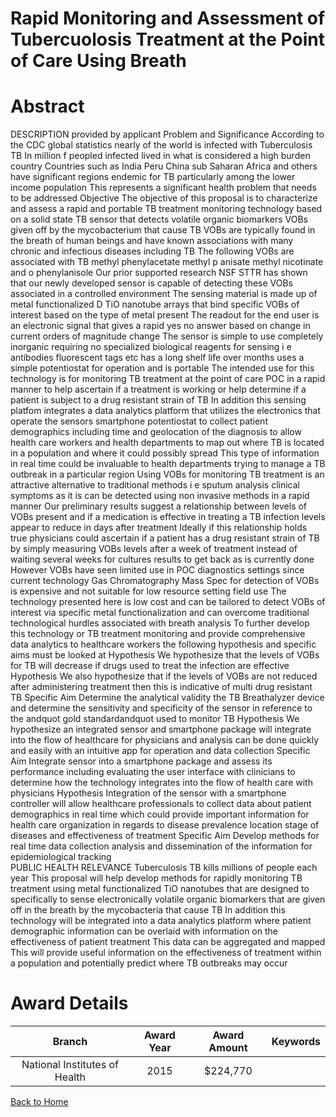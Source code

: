 
Rapid Monitoring and Assessment of Tubercuolosis Treatment at the Point of Care Using Breath
============================================================================================

# Abstract


DESCRIPTION  provided by applicant    Problem and Significance   According to the CDC global statistics  nearly     of the world is infected with Tuberculosis  TB   In          million f peopled infected lived in what is considered a high burden country  Countries such as India  Peru  China  sub Saharan Africa and others have significant regions endemic for TB  particularly among the lower income population  This represents a significant health problem that needs to be addressed  Objective   The objective of this proposal is to characterize and assess a rapid and portable TB treatment monitoring technology based on a solid state TB sensor that detects volatile organic biomarkers  VOBs  given off by the mycobacterium that cause TB  VOBs are typically found in the breath of human beings and have known associations with many chronic and infectious diseases including TB  The following VOBs are associated with TB  methyl phenylacetate  methyl p anisate  methyl nicotinate  and o phenylanisole  Our prior supported research  NSF STTR  has shown that our newly developed sensor is capable of detecting these VOBs associated in a controlled environment  The sensing material is made up of metal functionalized  D TiO  nanotube arrays that bind specific VOBs of interest based on the type of metal present  The readout for the end user is an electronic signal that gives a rapid  yes no answer based on change in current  orders of magnitude change   The sensor is simple to use  completely inorganic requiring no specialized biological reagents for sensing  i e  antibodies  fluorescent tags  etc    has a long shelf life  over    months   uses a simple potentiostat for operation  and is portable   The intended use for this technology is for monitoring TB treatment at the point of care  POC  in a rapid manner to help ascertain if a treatment is working  or help determine if a patient is subject to a drug resistant strain of TB  In addition this sensing platfom integrates a data analytics platform that utilizes the electronics that operate the sensors  smartphone  potentiostat  to collect patient demographics including time and geolocation of the diagnosis to allow health care workers and health departments to map out where TB is located in a population and where it could possibly spread  This type of information in real time could be invaluable to health departments trying to manage a TB outbreak in a particular region   Using VOBs for monitoring TB treatment is an attractive alternative to traditional methods  i e  sputum analysis  clinical symptoms   as it is can be detected using non invasive methods in a rapid manner  Our preliminary results suggest a relationship between levels of VOBs present and if a medication is effective in treating a TB infection  levels appear to reduce in      days after treatment   Ideally if this relationship holds true  physicians could ascertain if a patient has a drug resistant strain of TB by simply measuring VOBs levels after a week of treatment instead of waiting several weeks for cultures results to get back as is currently done  However  VOBs have seen limited use in POC diagnostics settings since current technology  Gas Chromatography Mass Spec  for detection of VOBs is expensive and not suitable for low resource setting field use  The technology presented here is low cost and can be tailored to detect VOBs of interest via specific metal functionalization  and can overcome traditional technological hurdles associated with breath analysis  To further develop this technology or TB treatment monitoring and provide comprehensive data analytics to healthcare workers  the following hypothesis and specific aims must be looked at  Hypothesis    We hypothesize that the levels of VOBs for TB will decrease if drugs used to treat the infection are effective  Hypothesis    We also hypothesize that if the levels of VOBs are not reduced after administering treatment  then this is indicative of multi drug resistant TB  Specific Aim    Determine the analytical validity the TB Breathalyzer device  and determine the sensitivity and specificity of the sensor in reference to the andquot gold standardandquot  used to monitor TB  Hypothesis    We hypothesize an integrated sensor and smartphone package will integrate into the flow of healthcare for physicians and analysis can be done quickly and easily with an intuitive app for operation and data collection  Specific Aim    Integrate sensor into a smartphone package and assess its performance including evaluating the user interface with clinicians to determine how the technology integrates into the flow of health care with physicians  Hypothesis    Integration of the sensor with a smartphone controller will allow healthcare professionals to collect data about patient demographics in real time which could provide important information for health care organization in regards to disease prevalence  location  stage of diseases  and effectiveness of treatment  Specific Aim    Develop methods for real time data collection  analysis  and dissemination of the information for epidemiological tracking      
PUBLIC HEALTH RELEVANCE   Tuberculosis  TB  kills millions of people each year  This proposal will help develop methods for rapidly monitoring TB treatment using metal functionalized TiO  nanotubes that are designed to specifically to sense  electronically  volatile organic biomarkers that are given off in the breath by the mycobacteria that cause TB  In addition this technology will be integrated into a data analytics platform where patient demographic information can be overlaid with information on the effectiveness of patient treatment  This data can be aggregated and mapped  This will provide useful information on the effectiveness of treatment within a population and potentially predict where TB outbreaks may occur  

# Award Details

|Branch|Award Year|Award Amount|Keywords|
| :---: | :---: | :---: | :---: |
|National Institutes of Health|2015|$224,770||
  
  


[Back to Home](https://github.com/chrischow/dod_sbir_awards/Reports/JH/#2336)
